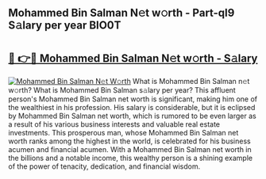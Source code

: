 ## Mohammed Bin Salman N𝚎t w𝚘rth - Part-qI9 S𝚊lary per year BIO0T

# <h2><a href="http://gc34lm.nevu.top/?p=Mohammed+Bin+Salman">🔗 👉🔴 Mohammed Bin Salman N𝚎t w𝚘rth - S𝚊lary</a></h2>

[![Mohammed Bin Salman N𝚎t W𝚘rth](https://i.imgur.com/Oavwk0R.jpeg)](http://gc34lm.nevu.top/?p=Mohammed+Bin+Salman)
What is Mohammed Bin Salman n𝚎t w𝚘rth? What is Mohammed Bin Salman s𝚊lary per year?
This affluent person's Mohammed Bin Salman net worth is significant, making him one of the wealthiest in his profession. His salary is considerable, but it is eclipsed by Mohammed Bin Salman net worth, which is rumored to be even larger as a result of his various business interests and valuable real estate investments. This prosperous man, whose Mohammed Bin Salman net worth ranks among the highest in the world, is celebrated for his business acumen and financial acumen. With a Mohammed Bin Salman net worth in the billions and a notable income, this wealthy person is a shining example of the power of tenacity, dedication, and financial wisdom.
